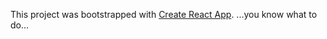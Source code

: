 This project was bootstrapped with [Create React App](https://github.com/facebook/create-react-app). ...you know what to do...
